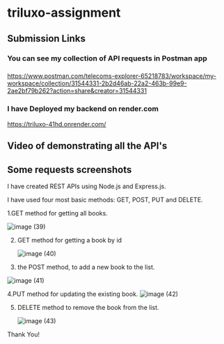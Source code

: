 # triluxo-assignment

<h2>Submission Links</h2>

<h3>You can see my collection of API requests in Postman app<h3></h3> 

https://www.postman.com/telecoms-explorer-65218783/workspace/my-workspace/collection/31544331-2b2d46ab-22a2-463b-99e9-2ae2bf79b262?action=share&creator=31544331


<h3>I have Deployed my backend on render.com</h3>

https://triluxo-41hd.onrender.com/


<h2>Video of demonstrating all the API's</h2>


<h2>Some requests screenshots</h2>

I have created REST APIs using Node.js and Express.js.

I have used  four most basic methods: GET, POST, PUT and DELETE.

1.GET method for getting all books.

![image (39)](https://github.com/nsalunkhe/triluxo-assignment/assets/101391587/b2e08410-3d85-43fc-baa3-692cd31bdc53)


2. GET method for getting a book by id

   ![image (40)](https://github.com/nsalunkhe/triluxo-assignment/assets/101391587/95bc5a85-2ba6-4fc2-bfa9-71090a50a765)


3. the POST method, to add a new book to the list.

![image (41)](https://github.com/nsalunkhe/triluxo-assignment/assets/101391587/fdd758b2-5733-4112-a652-8aceb313d586)

4.PUT method for updating the existing book.
![image (42)](https://github.com/nsalunkhe/triluxo-assignment/assets/101391587/5b19346a-c05a-4101-9794-8395155e0533)


5. DELETE method to remove the book from the list.

   ![image (43)](https://github.com/nsalunkhe/triluxo-assignment/assets/101391587/7e9a7b8d-293e-4664-b428-f64146f008ae)


Thank You!
